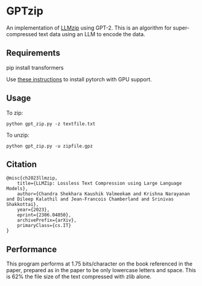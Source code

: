 # GPTzip

An implementation of [LLMzip](https://arxiv.org/abs/2306.04050) using GPT-2. This is an algorithm for super-compressed text data using an LLM to encode the data. 

## Requirements

pip install transformers

Use [these instructions](https://pytorch.org/get-started/locally/) to install pytorch with GPU support.

## Usage

To zip:

`python gpt_zip.py -z textfile.txt`

To unzip:

`python gpt_zip.py -u zipfile.gpz`

## Citation 
```
@misc{ch2023llmzip,
    title={LLMZip: Lossless Text Compression using Large Language Models},
    author={Chandra Shekhara Kaushik Valmeekam and Krishna Narayanan and Dileep Kalathil and Jean-Francois Chamberland and Srinivas Shakkottai},
    year={2023},
    eprint={2306.04050},
    archivePrefix={arXiv},
    primaryClass={cs.IT}
}
```

## Performance

This program performs at 1.75 bits/character on the book referenced in the paper, prepared as in the paper to be only lowercase letters and space. This is 62% the file size of the text compressed with zlib alone. 